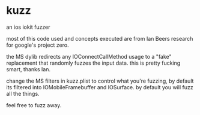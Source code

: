 # kuzz
an ios iokit fuzzer

most of this code used and concepts executed are from Ian Beers research for google's project zero.

the MS dylib redirects any IOConnectCallMethod usage to a "fake" replacement that randomly fuzzes the input data. 
this is pretty fucking smart, thanks Ian. 

change the MS filters in kuzz.plist to control what you're fuzzing, by default its filtered into IOMobileFramebuffer and IOSurface.
by default you will fuzz all the things. 

feel free to fuzz away. 
